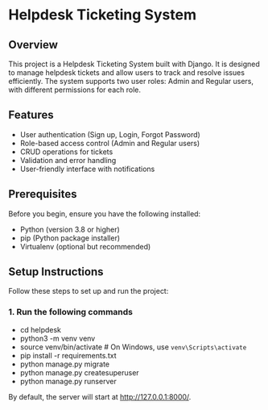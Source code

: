 # Helpdesk Ticketing System

## Overview

This project is a Helpdesk Ticketing System built with Django. It is designed to manage helpdesk tickets and allow users to track and resolve issues efficiently. The system supports two user roles: Admin and Regular users, with different permissions for each role.

## Features

- User authentication (Sign up, Login, Forgot Password)
- Role-based access control (Admin and Regular users)
- CRUD operations for tickets
- Validation and error handling
- User-friendly interface with notifications

## Prerequisites

Before you begin, ensure you have the following installed:

- Python (version 3.8 or higher)
- pip (Python package installer)
- Virtualenv (optional but recommended)

## Setup Instructions

Follow these steps to set up and run the project:

### 1. Run the following commands

- cd helpdesk
- python3 -m venv venv
- source venv/bin/activate  # On Windows, use `venv\Scripts\activate`
- pip install -r requirements.txt
- python manage.py migrate
- python manage.py createsuperuser
- python manage.py runserver


By default, the server will start at http://127.0.0.1:8000/.
